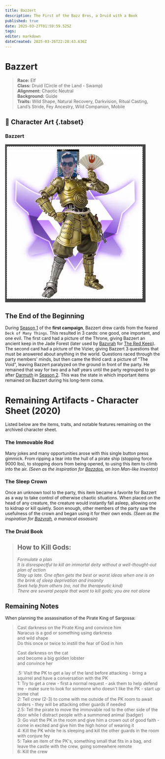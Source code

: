 ```yaml
---
title: Bazzert
description: The First of the Bazz Bros, a Druid with a Book
published: true
date: 2025-03-27T01:59:59.525Z
tags: 
editor: markdown
dateCreated: 2025-03-26T22:28:43.636Z
---
```


# Bazzert

> **Race:** Elf  
> **Class:** Druid (Circle of the Land - Swamp)  
> **Alignment:** Chaotic Neutral  
> **Background:** Guide  
> **Traits:** Wild Shape, Natural Recovery, Darkvision, Ritual Casting, Land’s Stride, Fey Ancestry, Wild Companion, Mobile  

## 📜 Character Art {.tabset}
### Bazzert
![bazzert.webp](/characters/bazzert/bazzert.webp)

## The End of the Beginning
During [Season 1](/Seasons) of the **first campaign**, Bazzert drew cards from the feared `Deck of Many Things`. This resulted in 3 cards: one good, one important, and one evil. The first card had a picture of the Throne, giving Bazzert an ancient keep in the Jade Forest (later used by [Bazvrah](/characters/Bazvrah) for [The Red Keep](/locations/Mardun/Red-Keep)). The second card had a picture of the Vizier, giving Bazzert 3 questions that must be answered about anything in the world. Questions raced through the party members' minds, but then came the third card: a picture of "The Void", leaving Bazzert paralyzed on the ground in front of the party. He remained that way for two and a half years until the party regrouped to go after [Darmuth](/characters/Darmuth) in [Season 2](/Seasons). This was the state in which important items remained on Bazzert during his long-term coma.

# Remaining Artifacts - Character Sheet (2020)
Listed below are the items, traits, and notable features remaining on the archived character sheet.

### The Immovable Rod
Many jokes and many opportunities arose with this single button press gimmick. From ripping a tear into the hull of a pirate ship (stopping force 9000 lbs), to stopping doors from being opened, to using this item to climb into the air. *(Seen as the inspiration for [Bazzdos](/characters/bazzdos), an Iron Man-like Inventor)*

### The Sleep Crown
Once an unknown tool to the party, this item became a favorite for Bazzert as a way to take control of otherwise chaotic situations. When placed on the head of any creature, the creature would instantly fall asleep, allowing one to kidnap or kill quietly. Soon enough, other members of the party saw the usefulness of the crown and began using it for their own ends. *(Seen as the inspiration for [Bazvrah](/characters/bazvrah), a maniacal assassin)*

### The Druid Book
> How to Kill Gods:
> --------------------------------
> *Formulate a plan*  
> *It is disrespectful to kill an immortal deity without a well-thought-out plan of action*  
> *Stay up late. One often gets the best or worst ideas when one is on the brink of sleep deprivation and insanity*  
> *Seek help from others (no, not the therapeutic kind)*  
> *There are several people that want to kill gods; you are not alone*  

## Remaining Notes
When planning the assassination of the Pirate King of Sargossa:

> Cast darkness on the Pirate King and convince him  
> Naracus is a god or something using darkness  
> and wild shape  
> Do this once or twice to instill the fear of God in him  
>
> Cast darkness on the cat  
> and become a big golden lobster  
> and convince her  
>
> .5: Visit the PK to get a lay of the land before attacking - bring a squirrel and have a conversation with the PK  
> 1: Try to get a crew - first a normal request - ask them to help defend me - make sure to look for someone who doesn't like the PK - start up some chat  
> 2: Tell crew (2-3) to come with me outside of the PK room to await orders - they will be attacking other guards if needed  
> 2.5: Tell the pirate to move the immovable rod to the other side of the door while I distract people with a summoned animal (badger)  
> 3: Go visit the PK in the room and give him a crown out of good faith - come in excited and give him the high honor of wearing it  
> 4: Kill the PK while he is sleeping and kill the other guards in the room with conjure fey  
> 5: Take an item of the PK's, something small that fits in a bag, and leave the castle with the crew, going somewhere remote  
> 6: Kill the crew  
